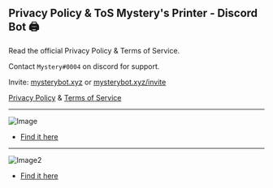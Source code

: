 ## Privacy Policy & ToS Mystery's Printer - Discord Bot 🖨️
Read the official Privacy Policy & Terms of Service. 

Contact ` Mystery#0004 ` on discord for support.

Invite: [mysterybot.xyz](https://mysterybot.xyz/) or [mysterybot.xyz/invite](https://mysterybot.xyz/invite/)

[Privacy Policy](https://mysterybot.xyz/privacy/) & [Terms of Service](https://mysterybot.xyz/terms/)

___


![Image](https://user-images.githubusercontent.com/70782025/183038955-0c4c3080-d51a-46cc-a547-fdc78d970684.png)
+ [Find it here](https://mysterybot.xyz/privacy/)

---

![Image2](https://user-images.githubusercontent.com/70782025/183058706-170eda42-6c6e-4c87-995c-d3b934f10d2d.png)
+ [Find it here](https://mysterybot.xyz/terms/)

